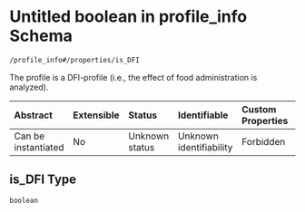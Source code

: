 # Untitled boolean in profile\_info Schema

```txt
/profile_info#/properties/is_DFI
```

The profile is a DFI-profile (i.e., the effect of food administration is analyzed).

| Abstract            | Extensible | Status         | Identifiable            | Custom Properties | Additional Properties | Access Restrictions | Defined In                                                                               |
| :------------------ | :--------- | :------------- | :---------------------- | :---------------- | :-------------------- | :------------------ | :--------------------------------------------------------------------------------------- |
| Can be instantiated | No         | Unknown status | Unknown identifiability | Forbidden         | Allowed               | none                | [profile\_info.schema.json\*](../../out/profile_info.schema.json "open original schema") |

## is\_DFI Type

`boolean`
